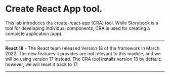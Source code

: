 # Create React App tool.

This lab introduces the create-react-app (CRA) tool. While Storybook is a tool for developing individual components, CRA is used for creating a complete application (app).

------------------------------------

__React 18__ - The React team released Version 18 of the framework in March 2022. The new features it provides are not relevant to this module, and we will be using version 17 instead. The CRA tool installs version 18 by default; however, we will reset it back to 17.

---------------------------------
